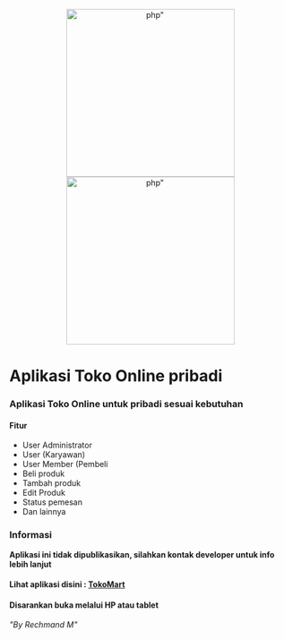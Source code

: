 <p align="center"><a href="https://tokomart.id" target="_blank"><img src="https://repository-images.githubusercontent.com/362925811/f08ba083-939e-4f67-a3d0-bf4ae9b51acb" width="300" alt=php"></a>
  <a href="https://tokomart.id" target="_blank"><img src="https://rechmand.id/assets/ico/project/tokomart1.jpg" width="300" alt=php"></a></p>
  
# Aplikasi Toko Online pribadi
### Aplikasi Toko Online untuk pribadi sesuai kebutuhan
#### Fitur
- User Administrator
- User (Karyawan)
- User Member (Pembeli
- Beli produk
- Tambah produk
- Edit Produk
- Status pemesan
- Dan lainnya

### Informasi
**Aplikasi ini tidak dipublikasikan, silahkan kontak developer untuk info lebih lanjut**
  
#### Lihat aplikasi disini : [TokoMart](https://tokomart.id)
#### Disarankan buka melalui HP atau tablet

*"By Rechmand M"*



